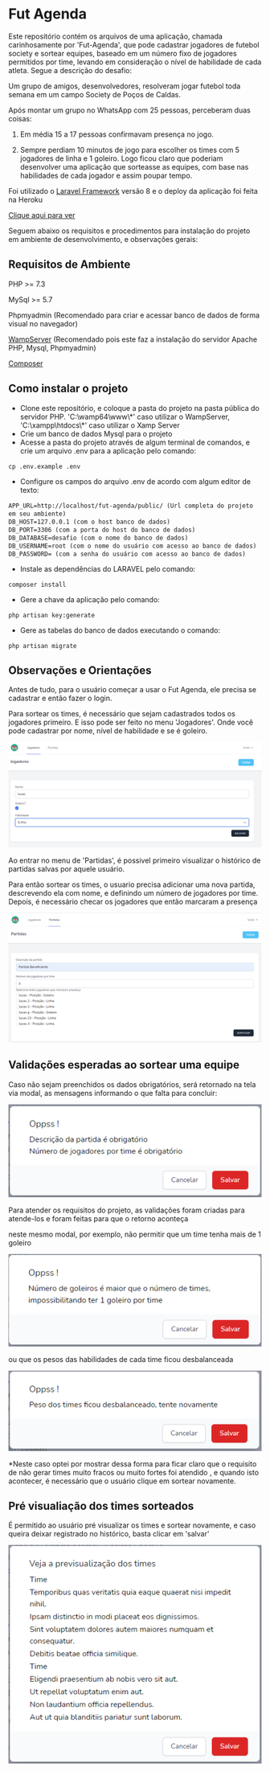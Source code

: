 # Fut Agenda 

Este repositório contém os arquivos de uma aplicação, chamada carinhosamente por 'Fut-Agenda', que pode cadastrar jogadores de futebol society e sortear equipes, baseado em um número fixo de jogadores permitidos por time, levando em consideração o nível de habilidade de cada atleta. Segue a descrição do desafio:

Um grupo de amigos, desenvolvedores, resolveram jogar futebol toda semana em um campo Society de 
Poços de Caldas. 

Após montar um grupo no WhatsApp com 25 pessoas, perceberam duas coisas:

1. Em média 15 a 17 pessoas confirmavam presença no jogo.

2. Sempre perdiam 10 minutos de jogo para escolher os times com 5 jogadores de linha e 1 goleiro.
Logo ficou claro que poderiam desenvolver uma aplicação que sorteasse as equipes, com base nas 
habilidades de cada jogador e assim poupar tempo.


Foi utilizado o [Laravel Framework](https://laravel.com/) versão 8 e o deploy da aplicação foi feita na Heroku

[Clique aqui para ver](http://fut-agenda.herokuapp.com/login)

Seguem abaixo os requisitos e procedimentos para instalação do projeto em ambiente de desenvolvimento, e observações gerais:


## Requisitos de Ambiente

PHP >= 7.3 

MySql >= 5.7

Phpmyadmin (Recomendado para criar e acessar banco de dados de forma visual no navegador)
    
[WampServer](https://www.wampserver.com/en/) (Recomendado pois este faz a instalação do servidor Apache PHP, Mysql, Phpmyadmin)

[Composer](https://getcomposer.org/) 

## Como instalar o projeto 

<ul>
    <li>Clone este repositório, e coloque a pasta do projeto na pasta pública do servidor PHP. 'C:\wamp64\www\*' caso utilizar o WampServer, 'C:\xampp\htdocs\*' caso utilizar o Xamp Server</li>
    <li>Crie um banco de dados Mysql para o projeto</li>
    <li>Acesse a pasta do projeto através de algum terminal de comandos, e crie um arquivo .env para a aplicação pelo comando: </li>
</ul>

    cp .env.example .env     
<ul>
    <li>Configure os campos do arquivo .env de acordo com algum editor de texto: </li>
</ul>

    APP_URL=http://localhost/fut-agenda/public/ (Url completa do projeto em seu ambiente)
    DB_HOST=127.0.0.1 (com o host banco de dados)
    DB_PORT=3306 (com a porta do host do banco de dados)
    DB_DATABASE=desafio (com o nome do banco de dados)
    DB_USERNAME=root (com o nome do usuário com acesso ao banco de dados) 
    DB_PASSWORD= (com a senha do usuário com acesso ao banco de dados) 
 <ul>
    <li>Instale as  dependências do LARAVEL pelo comando: </li>
 </ul> 
 
    composer install    
    
<ul>
    <li>Gere a chave da aplicação pelo comando: </li>
</ul>
    
    php artisan key:generate

<ul>  
    <li>Gere as tabelas do banco de dados executando o comando: </li>
</ul>    
    
    php artisan migrate

## Observações e Orientações

Antes de tudo, para o usuário começar a usar o Fut Agenda, ele precisa se cadastrar e então fazer o login.

Para sortear os times, é necessário que sejam cadastrados todos os jogadores primeiro. E isso pode ser feito no menu 'Jogadores'. Onde você pode cadastrar por nome, nível de habilidade e se é goleiro.

<img src="/public/assets/criar-player.PNG"> 

Ao entrar no menu de 'Partidas', é possivel primeiro visualizar o histórico de partidas salvas por aquele usuário.

Para então sortear os times, o usuario precisa adicionar uma nova partida, descrevendo ela com nome, e definindo um número de jogadores por time. Depois, é necessário checar os jogadores que então marcaram a presença
 
<img src="/public/assets/criar.PNG">

## Validações esperadas ao sortear uma equipe

Caso não sejam preenchidos os dados obrigatórios, será retornado na tela via modal, as mensagens informando o que falta para concluir:

<img src="/public/assets/validacoes.PNG"> 

Para atender os requisitos do projeto, as validações foram criadas para atende-los e foram feitas para que o retorno aconteça 

neste mesmo modal, por exemplo, não permitir que um time tenha mais de 1 goleiro 

<img src="/public/assets/goleiros.PNG"> 

ou que os pesos das habilidades de cada time ficou desbalanceada

<img src="/public/assets/desbalanceado.PNG"> 

*Neste caso optei por mostrar dessa forma para ficar claro que o requisito de não gerar times muito fracos ou muito fortes foi atendido
, e quando isto acontecer, é necessário que o usuário clique em sortear novamente.

## Pré visualiação dos times sorteados 

É permitido ao usuário pré visualizar os times e sortear novamente, e caso queira deixar registrado no histórico, basta clicar em 'salvar'

<img src="/public/assets/gerado.PNG">  